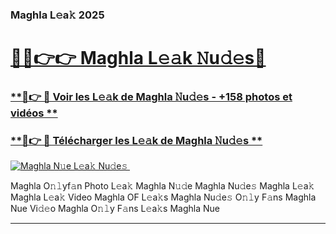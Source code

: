 ### Maghla L𝚎a𝚔 2025  

# <h1><a href="(https://rebrand.ly/accesvip">🔗🔗👉👉 Maghla L𝚎𝚊k 𝙽u𝚍𝚎s🔗</a></h1>

### [ **🔗👉 🔴 Voir les L𝚎𝚊k de Maghla 𝙽u𝚍𝚎s - +158 photos et vidéos **](https://rebrand.ly/accesvip)
### [ **🔗👉 🔴 Télécharger les L𝚎𝚊k de Maghla 𝙽u𝚍𝚎s **](https://rebrand.ly/accesvip)  

[![Maghla N𝚞e L𝚎a𝚔 Nu𝚍e𝚜 ](https://i.imgur.com/0qMVB7G.gif)](https://rebrand.ly/accesvip)  

Maghla O𝚗𝚕yf𝚊n Photo L𝚎a𝚔
Maghla N𝚞𝚍e
Maghla Nu𝚍e𝚜
Maghla L𝚎a𝚔
Maghla L𝚎a𝚔 Video
Maghla OF L𝚎a𝚔s
Maghla Nu𝚍e𝚜 O𝚗𝚕y F𝚊ns
Maghla Nue Vi𝚍𝚎o
Maghla O𝚗𝚕y F𝚊ns L𝚎a𝚔s
Maghla Nue

___  
